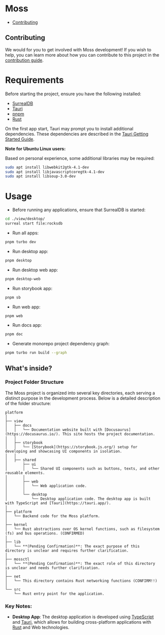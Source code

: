 # Moss

- [Contributing](#contributing)

## Contributing

We would for you to get involved with Moss development! If you wish to help, you can learn more about how you can contribute to this project in the [contribution guide](CONTRIBUTING.md).

# Requirements

Before starting the project, ensure you have the following installed:

- [SurrealDB](https://surrealdb.com/)
- [Tauri](https://tauri.app/)
- [pnpm](https://pnpm.io/)
- [Rust](https://www.rust-lang.org/)

On the first app start, Tauri may prompt you to install additional dependencies. These dependencies are described in the [Tauri Getting Started Guide](https://tauri.app/v1/guides/getting-started/prerequisites).

**Note for Ubuntu Linux users:**

Based on personal experience, some additional libraries may be required:

```sh
sudo apt install libwebkit2gtk-4.1-dev
sudo apt install libjavascriptcoregtk-4.1-dev
sudo apt install libsoup-3.0-dev
```

# Usage

- Before running any applications, ensure that SurrealDB is started:

```sh
cd ./view/desktop/
surreal start file:rocksdb
```

- Run all apps:

```sh
pnpm turbo dev
```

- Run desktop app:

```sh
pnpm desktop
```

- Run desktop web app:

```sh
pnpm desktop-web
```

- Run storybook app:

```sh
pnpm sb
```

- Run web app:

```sh
pnpm web
```

- Run docs app:

```sh
pnpm doc
```

- Generate monorepo project dependency graph:

```sh
pnpm turbo run build --graph
```

## What's inside?

### Project Folder Structure

The Moss project is organized into several key directories, each serving a distinct purpose in the development process. Below is a detailed description of the folder structure:

```
platform
│
├── view
│   ├── docs
│   │   └── Documentation website built with [Docusaurus](https://docusaurus.io/). This site hosts the project documentation.
│   │
│   ├── storybook
│   │   └── [Storybook](https://storybook.js.org/) setup for developing and showcasing UI components in isolation.
│   │
│   ├── shared
│       ├── ui
│       │   └── Shared UI components such as buttons, texts, and other reusable elements.
│       │
│       ├── web
│       │   └── Web application code.
│       │
│       └── desktop
│           └── Desktop application code. The desktop app is built with TypeScript and [Tauri](https://tauri.app/).
│
├── platform
│   └── Backend code for the Moss platform.
│
├── kernel
│   └── Rust abstractions over OS kernel functions, such as filesystem (fs) and bus operations. (CONFIRMED)
│
├── lib
│   └── **(Pending Confirmation)**: The exact purpose of this directory is unclear and requires further clarification.
│
├── mossctl
│   └── **(Pending Confirmation)**: The exact role of this directory is unclear and needs further clarification.
│
├── net
│   └── This directory contains Rust networking functions (CONFIRM!!)
│
└── src
    └── Rust entry point for the application.
```

### Key Notes:

- **Desktop App**: The desktop application is developed using [TypeScript](https://www.typescriptlang.org/) and [Tauri](https://tauri.app/), which allows for building cross-platform applications with [Rust](https://www.rust-lang.org/) and Web technologies.
